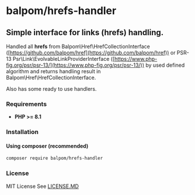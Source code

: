 # balpom/hrefs-handler
## Simple interface for links (hrefs) handling.

Handled all **hrefs** from Balpom\Href\HrefCollectionInterface ([https://github.com/balpom/href](https://github.com/balpom/href)) or PSR-13 Psr\Link\EvolvableLinkProviderInterface ([https://www.php-fig.org/psr/psr-13/](https://www.php-fig.org/psr/psr-13/)) by used defined algorithm and returns handling result in Balpom\Href\HrefCollectionInterface.

Also has some ready to use handlers.

### Requirements 
- **PHP >= 8.1**

### Installation
#### Using composer (recommended)
```bash
composer require balpom/hrefs-handler
```

### License
MIT License See [LICENSE.MD](LICENSE.MD)
